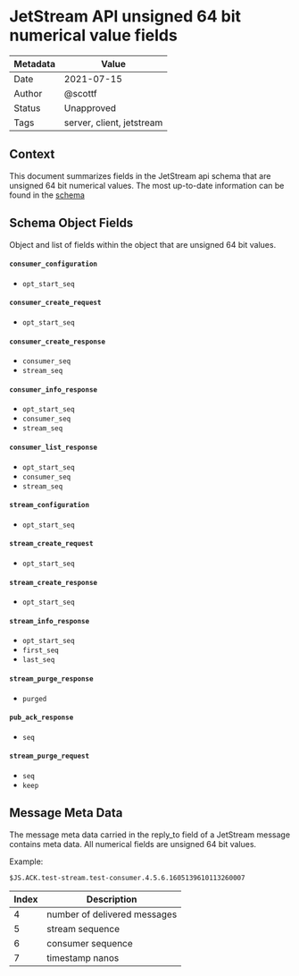 # JetStream API unsigned 64 bit numerical value fields

|Metadata|Value|
|--------|-----|
|Date    |2021-07-15|
|Author  |@scottf|
|Status  |Unapproved|
|Tags    |server, client, jetstream|

## Context

This document summarizes fields in the JetStream api schema that are unsigned 64 bit numerical values. 
The most up-to-date information can be found in the [schema](https://github.com/nats-io/jsm.go/tree/main/schemas/jetstream/api/v1)

## Schema Object Fields

Object and list of fields within the object that are unsigned 64 bit values.

#### `consumer_configuration`
 
* `opt_start_seq`

#### `consumer_create_request`

* `opt_start_seq`

#### `consumer_create_response`

* `consumer_seq`
* `stream_seq`

#### `consumer_info_response`

* `opt_start_seq`
* `consumer_seq`
* `stream_seq`

#### `consumer_list_response`

* `opt_start_seq`
* `consumer_seq`
* `stream_seq`

#### `stream_configuration`
 
* `opt_start_seq`

#### `stream_create_request`

* `opt_start_seq`

#### `stream_create_response`

* `opt_start_seq`

#### `stream_info_response`

* `opt_start_seq`
* `first_seq`
* `last_seq`

#### `stream_purge_response`

* `purged`


#### `pub_ack_response`

* `seq`

#### `stream_purge_request`

* `seq`
* `keep`

## Message Meta Data

The message meta data carried in the reply_to field of a JetStream message contains meta data. 
All numerical fields are unsigned 64 bit values.

Example:

```
$JS.ACK.test-stream.test-consumer.4.5.6.1605139610113260007
```

|Index|Description|
|---|---|
|4|number of delivered messages|
|5|stream sequence|
|6|consumer sequence|
|7|timestamp nanos|
